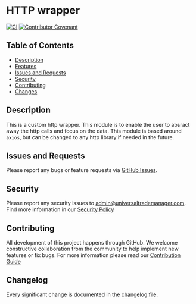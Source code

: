 # HTTP wrapper
[![CI](https://github.com/josephdaw/http/actions/workflows/build.yml/badge.svg)](https://github.com/josephdaw/http/actions/workflows/build.yml)
[![Contributor Covenant](https://img.shields.io/badge/Contributor%20Covenant-2.1-4baaaa.svg)](code_of_conduct.md)


## Table of Contents
- [Description](#description)
- [Features](#features)
- [Issues and Requests](#issues-and-requests)
- [Security](#security)
- [Contributing](#contributing)
- [Changes](#changelog)


## Description
This is a custom http wrapper. This module is to enable the user to absract away the http calls and focus on the data. This module is based around `axios`, but can be changed to any http library if needed in the future.


## Issues and Requests
Please report any bugs or feature requests via [GitHub Issues](https://github.com/josephdaw/universal-trade-manager/issues). 

## Security 
Please report any security issues to [admin@universaltrademanager.com](mailto:admin@universaltrademanager.com). Find more information in our [Security Policy](.github/SECURITY.md)

## Contributing
All development of this project happens through GitHub. We welcome constructive collaboration from the community to help implement new features or fix bugs. For more information please read our [Contribution Guide](.github/CONTRIBUTING.md)

## Changelog
Every significant change is documented in the [changelog file](CHANGELOG.md). 
